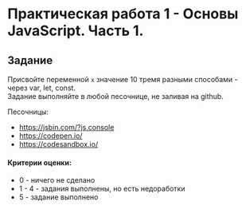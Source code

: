 # Практическая работа 1 - Основы JavaScript. Часть 1.

## Задание

Присвойте переменной `x` значение 10 тремя разными способами - через var, let, const.<br />
Задание выполняйте в любой песочнице, не заливая на github.  <br>

Песочницы: 
- https://jsbin.com/?js,console
- https://codepen.io/
- https://codesandbox.io/


#### Критерии оценки:
- 0 - ничего не сделано
- 1 - 4 - задания выполнены, но есть недоработки
- 5 - задание выполнено